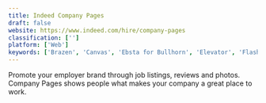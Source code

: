 ```yaml
---
title: Indeed Company Pages
draft: false 
website: https://www.indeed.com/hire/company-pages
classification: ['']
platform: ['Web']
keywords: ['Brazen', 'Canvas', 'Ebsta for Bullhorn', 'Elevator', 'FlashRecruit', 'GradLeaders', 'Hello Talent', 'HireAbility', 'HireReady', 'IBM Watson Candidate Assistant', 'Indeed Featured Employer', 'Interviewjet', 'Jobalign', 'JoinUp.io', 'Moonshot Insights', 'Odoo Human Resources', 'OpenElevator', 'Portfolium', 'PowerToFly', 'SkillSyncer', 'Sovren']
---
```

Promote your employer brand through job listings, reviews and photos. Company Pages shows people what makes your company a great place to work.